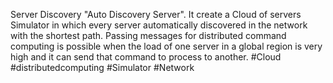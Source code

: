 Server Discovery
"Auto Discovery Server". It create a Cloud of servers Simulator in which every server automatically discovered in the network with the shortest path. Passing messages for distributed command computing is possible when the load of one server in a global region is very high and it can send that command to process to another. #Cloud #distributedcomputing #Simulator #Network
